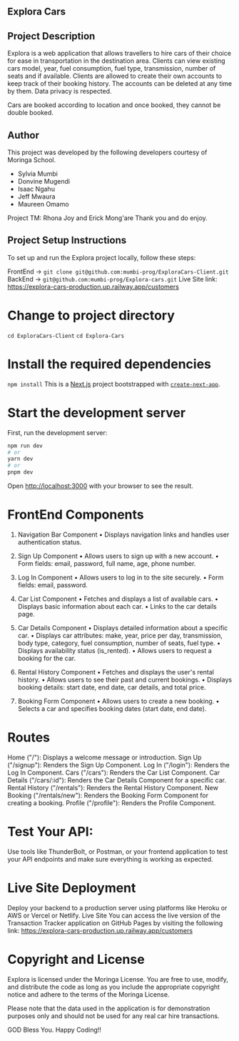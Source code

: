 ## Explora Cars

## Project Description

Explora is a web application that allows travellers to hire cars of their choice for ease in transportation in the destination area. 
Clients can view existing cars model, year, fuel consumption, fuel type, transmission, number of seats and if available. 
Clients are allowed to create their own accounts to keep track of their booking history. The accounts can be deleted at any time by them. Data privacy is respected.

Cars are booked according to location and once booked, they cannot be double booked. 

## Author

This project was developed by the following developers courtesy of Moringa School.
- Sylvia Mumbi
- Donvine Mugendi
- Isaac Ngahu
- Jeff Mwaura
- Maureen Omamo 

Project TM: Rhona Joy and Erick Mong'are Thank you and do enjoy.

## Project Setup Instructions

To set up and run the Explora project locally, follow these steps:

FrontEnd -> `git clone git@github.com:mumbi-prog/ExploraCars-Client.git`
BackEnd -> `git@github.com:mumbi-prog/Explora-cars.git`
Live Site link: https://explora-cars-production.up.railway.app/customers

# Change to project directory

`cd ExploraCars-Client`
`cd Explora-Cars`

# Install the required dependencies

`npm install`
This is a [Next.js](https://nextjs.org/) project bootstrapped with [`create-next-app`](https://github.com/vercel/next.js/tree/canary/packages/create-next-app).

# Start the development server

First, run the development server:

```bash
npm run dev
# or
yarn dev
# or
pnpm dev
```

Open [http://localhost:3000](http://localhost:3000) with your browser to see the result.

# FrontEnd Components

1. Navigation Bar Component
•	Displays navigation links and handles user authentication status.
2. Sign Up Component
•	Allows users to sign up with a new account.
•	Form fields: email, password, full name, age, phone number.
3. Log In Component
•	Allows users to log in to the site securely.
•	Form fields: email, password.
4. Car List Component
•	Fetches and displays a list of available cars.
•	Displays basic information about each car.
•	Links to the car details page.

5. Car Details Component
•	Displays detailed information about a specific car.
•	Displays car attributes: make, year, price per day, transmission, body type, category, fuel consumption, number of seats, fuel type.
•	Displays availability status (is_rented).
•	Allows users to request a booking for the car.
6. Rental History Component
•	Fetches and displays the user's rental history.
•	Allows users to see their past and current bookings.
•	Displays booking details: start date, end date, car details, and total price.
7. Booking Form Component
•	Allows users to create a new booking.
•	Selects a car and specifies booking dates (start date, end date).

# Routes
Home ("/"): Displays a welcome message or introduction.
Sign Up ("/signup"): Renders the Sign Up Component.
Log In ("/login"): Renders the Log In Component.
Cars ("/cars"): Renders the Car List Component.
Car Details ("/cars/:id"): Renders the Car Details Component for a specific car.
Rental History ("/rentals"): Renders the Rental History Component.
New Booking ("/rentals/new"): Renders the Booking Form Component for creating a booking.
Profile ("/profile"): Renders the Profile Component.

# Test Your API:

Use tools like ThunderBolt, or Postman, or your frontend application to test your API endpoints and make sure everything is working as expected.

# Live Site Deployment

Deploy your backend to a production server using platforms like Heroku or AWS or Vercel or Netlify.
Live Site
You can access the live version of the Transaction Tracker application on GitHub Pages by visiting the following link: https://explora-cars-production.up.railway.app/customers

# Copyright and License

Explora is licensed under the Moringa License. 
You are free to use, modify, and distribute the code as long as you include the appropriate copyright notice and adhere to the terms of the Moringa License.

Please note that the data used in the application is for demonstration purposes only and should not be used for any real car hire transactions.

GOD Bless You. Happy Coding!!